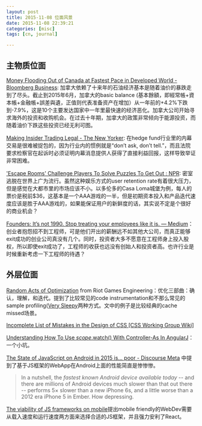```yaml
---
layout: post
title: 2015-11-08 位面风景
date: 2015-11-08 22:39:21
categories: [misc]
tags: [cn, journal]

---
```


## 主物质位面

[Money Flooding Out of Canada at Fastest Pace in Developed World - Bloomberg Business](http://www.bloomberg.com/news/articles/2015-11-02/money-flooding-out-of-canada-at-fastest-pace-in-developed-world): 加拿大依赖了十来年的石油经济基本是随着油价的暴跌走到了尽头。截止到2015年6月，加拿大的basic balance (基本餘額，即經常帳+資本帳+金融帳+誤差與遺，正值则代表准备资产在增加）从一年前的+4.2%下跌到-7.9%，这是10个主要发达国家中一年里最快速的经济恶化。加拿大公司开始寻求海外的投资和收购机会。在过去十年期，加拿大的政策非常倾向于能源投资，而随着油价下跌这些投资已经无利可图。

[Making Insider Trading Legal - The New Yorker](http://www.newyorker.com/business/currency/making-insider-trading-legal): 在hedge fund行业里的内幕交易是很难被捉包的，因为行业内的惯例就是“don’t ask, don’t tell.”，而且法院要求检察官在起诉时必须证明内幕消息提供人获得了直接利益回报，这样导致举证非常困难。

['Escape Rooms' Challenge Players To Solve Puzzles To Get Out : NPR](http://www.npr.org/2015/10/20/450239655/escape-rooms-challenge-players-to-solve-puzzles-to-get-out): 密室逃脱在世界上广为流行。虽然这种娱乐方式的user retention rate有着很大压力，但是感觉在大都市里的市场应该不小。以多伦多的Casa Loma城堡为例，每人的票价是税前$36，这基本是一个AAA游戏的一半，但是初期资本投入和产品迭代速度应该是胜于AAA游戏的，如果能保证用户的新鲜度的话，其实说不定是个很好的商业机会？

[Founders: It’s not 1990. Stop treating your employees like it is. — Medium](https://medium.com/@tikhon/founders-it-s-not-1990-stop-treating-your-employees-like-it-is-523f48fe90cb#.c6u481pwn)：创业者抱怨招不到工程师，可是他们开出的薪酬远不如其他大公司，而真正能够exit成功的创业公司真没有几个。同时，投资者大多不愿意在工程师身上投入股权，所以即使exit成功了，工程师的收获也远没有创始人和投资者高。也许行业是时候重新考虑一下工程师的待遇？

## 外层位面

[Random Acts of Optimization](http://engineering.riotgames.com/news/random-acts-optimization) from Riot Games Engineering：优化三部曲：确认，理解，和迭代。提到了比较常见的code instrumentation和不那么常见的sample profiling([Very Sleepy](http://www.codersnotes.com/sleepy)两种方式。文中的例子是比较经典的cache missed场景。

[Incomplete List of Mistakes in the Design of CSS [CSS Working Group Wiki]](https://wiki.csswg.org/ideas/mistakes)

[Understanding How To Use $scope.$watch() With Controller-As In AngularJ](http://www.bennadel.com/blog/2852-understanding-how-to-use-scope-watch-with-controller-as-in-angularjs.htm)：一个小坑。

[The State of JavaScript on Android in 2015 is... poor - Discourse Meta](https://meta.discourse.org/t/the-state-of-javascript-on-android-in-2015-is-poor/33889) 中提到了基于JS框架的WebApp在Android上面的性能简直是惨惨惨。

> In a nutshell, the *fastest known Android device available today* -- and there are millions of Android devices much slower than that out there -- performs 5× slower than a new iPhone 6s, and a little worse than a 2012 era iPhone 5 in Ember. How depressing.

[The viability of JS frameworks on mobile](http://bit.ly/1MGaKZo)提出mobile friendly的WebDev需要从载入速度和运行速度两方面来选择合适的JS框架，并且强力安利了React。

